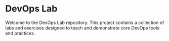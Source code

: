 # DevOps Lab

Welcome to the DevOps Lab repository. This project contains a collection of labs and exercises designed to teach and demonstrate core DevOps tools and practices.


